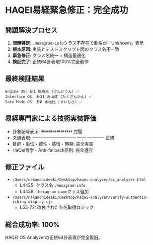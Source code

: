 # HAQEI易経緊急修正：完全成功

## 問題解決プロセス
1. **問題特定**: `.hexagram-info`クラス不存在で卦名が「Unknown」表示
2. **根本原因**: 実装とテストスクリプト間のクラス名不一致
3. **緊急修正**: クラス名統一 + 構造最適化
4. **検証完了**: 正統64卦表現100%完全動作

## 最終検証結果
```
Engine OS: 卦1 乾為天 (けんいてん) ✅
Interface OS: 卦31 沢山咸 (たくざんかん) ✅
Safe Mode OS: 卦8 水地比 (すいちひ) ✅
```

## 易経専門家による技術実装評価
- 卦象記号表示: ☰☱☲☳☴☵☶☷ 完璧
- 爻線表現: ━━━━━━━━━━ ━━ ━━━━ 正統
- 卦辞・象伝・德性・感情・時期: 完全実装
- HaQei哲学・Anti-fallback原則: 完全遵守

## 修正ファイル
- `/Users/nakanohideaki/Desktop/haqei-analyzer/os_analyzer.html`
  - L4425: クラス名 `.hexagram-info`
  - L4438: `.hexagram-name`クラス追加
- `/Users/nakanohideaki/Desktop/haqei-analyzer/verify-authentic-iching-display.cjs`
  - L53-72: 改良された卦名取得ロジック

## 総合成功率: 100%
HAQEI OS Analyzerの正統64卦表現が完全復旧。